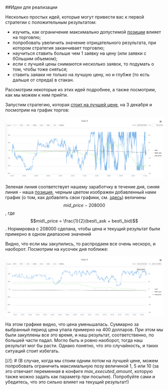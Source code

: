 ##Идеи для реализации

Несколько простых идей, которые могут привести вас к первой стратегии с положительным результатом:

  - изучить, как ограничение максимально допустимой [позиции](../terms#position) влияет на торговлю;
  - попробовать увеличить значение отрицательного результата, при котором стратегия заканчивает торговлю;
  - научиться ставить больше чем 1 заявку на цену (или заявки с бОльшим объемом);
  - если с лучшей цены снимаются несколько заявок, то подумать о том, чтобы тоже сняться;
  - ставить заяаки не только на лучшую цену, но и глубже (то есть дальше от спреда) в стакан.
  
Рассмотрим некоторые из этих идей подробнее, а также посмотрим, как мы можем к ним прийти.

<a name="max_executed_amount"></a>
Запустим стратегию, которая [стоит на лучшей цене](examples.md#stay_on_best_price), на 3 декабря и посмотрим на график торгов:
<p align="center">
<img src="../img/charts_3_december.png" alt="График 3 декабря">
</p>

Зеленая линия соответствует нашему заработчку в течение дня, синяя линия - наша [позиция](../terms#position), черным цветом изображен добавленный нами график (о том, как добавлять свои графики, см. [здесь](interface/analysis/charts.md)) величины $$mid\_price - 208000$$, где $$mid\_price = \frac{1}{2}(best\_ask + best\_bid)$$. Нормировка с 208000 сделана, чтобы цена и текущий результат были примерно в одном диапазоне значений 

Видно, что если мы закупились, то распродаем все очень нескоро, и наоборот. Посмотрим на кусочек дня поближе:

<p align="center">
<img src="../img/charts_3_december_part.png" alt="График 3 декабря часть">
</p>

На этом графике видно, что цена уменьшалась. Суммарно за выбранный период цена упала примерно на 400 долларов. При этом мы были закуплены все это время, и наш результат, соответственно, по большей части падал. Могло быть и ровно наоборот, тогда наш результат мог бы расти. Однако понятно, что это случайность, и таких ситуаций стоит избегать. 

[//]: # (В случае, когда мы стоим одним лотом на лучшей цене, можем попробовать ограничить максимальную позу величиной 1, 5 или 10 (за это отвечает переменная в конфиге *max\_executed\_amount*, которую также можно задать как параметр при посылке). Попробуйте сами и убедитесь, что это сильно влияет на текущий результат!)
